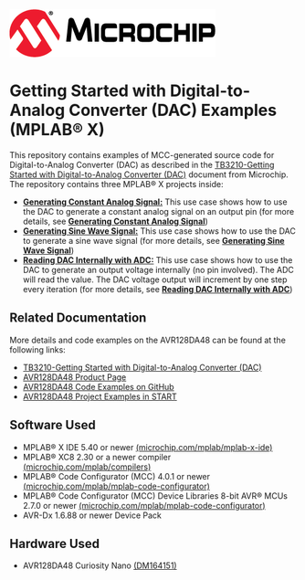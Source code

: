 [![MCHP](images/microchip.png)](https://www.microchip.com)

# Getting Started with Digital-to-Analog Converter (DAC) Examples (MPLAB® X)

This repository contains examples of MCC-generated source code for Digital-to-Analog Converter (DAC) as described in the [TB3210-Getting Started with Digital-to-Analog Converter (DAC)](http://ww1.microchip.com/downloads/en/Appnotes/TB3210-Getting-Started-with-DAC-DS-90003210.pdf) document from Microchip. The repository contains three MPLAB® X projects inside:

* [<strong>Generating Constant Analog Signal:</strong>](Generating_Constant_Analog_Signal) This use case shows how to use the DAC to generate a constant analog signal on an output pin (for more details, see [<strong>Generating Constant Analog Signal</strong>](Generating_Constant_Analog_Signal))
* [<strong>Generating Sine Wave Signal:</strong>](Generating_Sine_Wave_Signal) This use case shows how to use the DAC to generate a sine wave signal (for more details, see [<strong>Generating Sine Wave Signal</strong>](Generating_Sine_Wave_Signal))
* [<strong>Reading DAC Internally with ADC:</strong>](Reading_DAC_Internally_with_ADC) This use case shows how to use the DAC to generate an output voltage internally (no pin involved). The ADC will read the value. The DAC voltage output will increment by one step every iteration (for more details, see [<strong>Reading DAC Internally with ADC</strong>](Reading_DAC_Internally_with_ADC))

## Related Documentation
More details and code examples on the AVR128DA48 can be found at the following links:
- [TB3210-Getting Started with Digital-to-Analog Converter (DAC)](http://ww1.microchip.com/downloads/en/Appnotes/TB3210-Getting-Started-with-DAC-DS-90003210.pdf)
- [AVR128DA48 Product Page](https://www.microchip.com/wwwproducts/en/AVR128DA48)
- [AVR128DA48 Code Examples on GitHub](https://github.com/microchip-pic-avr-examples?q=avr128da48)
- [AVR128DA48 Project Examples in START](https://start.atmel.com/#examples/AVR128DA48CuriosityNano)


## Software Used
- MPLAB® X IDE 5.40 or newer [(microchip.com/mplab/mplab-x-ide)](http://www.microchip.com/mplab/mplab-x-ide)
- MPLAB® XC8 2.30 or a newer compiler [(microchip.com/mplab/compilers)](http://www.microchip.com/mplab/compilers)
- MPLAB® Code Configurator (MCC) 4.0.1 or newer [(microchip.com/mplab/mplab-code-configurator)](https://www.microchip.com/mplab/mplab-code-configurator)
- MPLAB® Code Configurator (MCC) Device Libraries 8-bit AVR® MCUs 2.7.0 or newer [(microchip.com/mplab/mplab-code-configurator)](https://www.microchip.com/mplab/mplab-code-configurator)
- AVR-Dx 1.6.88 or newer Device Pack


## Hardware Used
- AVR128DA48 Curiosity Nano [(DM164151)](https://www.microchip.com/Developmenttools/ProductDetails/DM164151)
